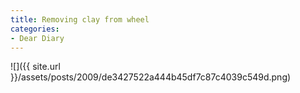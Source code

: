 ```yaml
---
title: Removing clay from wheel
categories:
- Dear Diary
---
```


![]({{ site.url }}/assets/posts/2009/de3427522a444b45df7c87c4039c549d.png)

